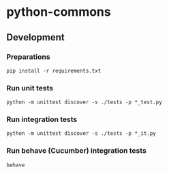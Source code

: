 # python-commons

## Development

### Preparations

```shell
pip install -r requirements.txt
```

### Run unit tests

```shell
python -m unittest discover -s ./tests -p *_test.py
```

### Run integration tests

```shell
python -m unittest discover -s ./tests -p *_it.py
```

### Run behave (Cucumber) integration tests

```shell
behave
```

